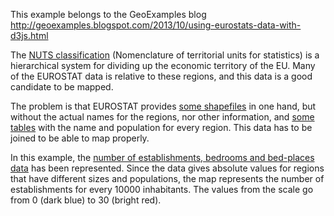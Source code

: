 This example belongs to the GeoExamples blog http://geoexamples.blogspot.com/2013/10/using-eurostats-data-with-d3js.html


The [NUTS classification](http://epp.eurostat.ec.europa.eu/portal/page/portal/nuts_nomenclature/introduction) (Nomenclature of territorial units for statistics) is a hierarchical system for dividing up the economic territory of the EU. Many of the EUROSTAT data is relative to these regions, and this data is a good candidate to be mapped.

The problem is that EUROSTAT provides [some shapefiles](http://epp.eurostat.ec.europa.eu/portal/page/portal/gisco_Geographical_information_maps/popups/references/administrative_units_statistical_units_1) in one hand, but without the actual names for the regions, nor other information, and [some tables](http://ec.europa.eu/eurostat/ramon/documents/nuts/NUTS_2010.zip) with the name and population for every region. This data has to be joined to be able to map properly.

In this example, the [number of establishments, bedrooms and bed-places data](http://epp.eurostat.ec.europa.eu/portal/page/portal/tourism/data/database) has been represented. Since the data gives absolute values for regions that have different sizes and populations, the map represents the number of establishments for every 10000 inhabitants. The values from the scale go from 0 (dark blue) to 30 (bright red).